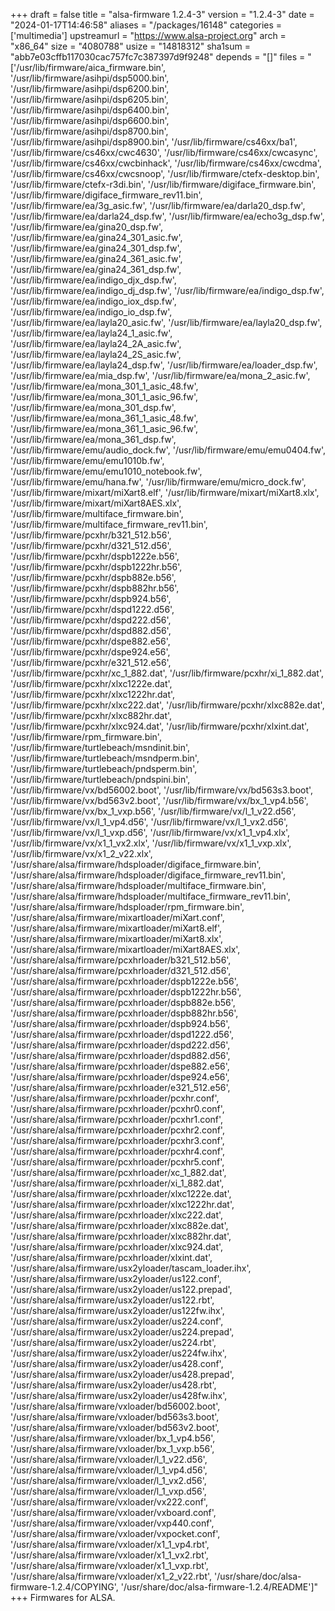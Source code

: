 +++
draft = false
title = "alsa-firmware 1.2.4-3"
version = "1.2.4-3"
date = "2024-01-17T14:46:58"
aliases = "/packages/16148"
categories = ['multimedia']
upstreamurl = "https://www.alsa-project.org"
arch = "x86_64"
size = "4080788"
usize = "14818312"
sha1sum = "abb7e03cffb117030cac757fc7c387397d9f9248"
depends = "[]"
files = "['/usr/lib/firmware/aica_firmware.bin', '/usr/lib/firmware/asihpi/dsp5000.bin', '/usr/lib/firmware/asihpi/dsp6200.bin', '/usr/lib/firmware/asihpi/dsp6205.bin', '/usr/lib/firmware/asihpi/dsp6400.bin', '/usr/lib/firmware/asihpi/dsp6600.bin', '/usr/lib/firmware/asihpi/dsp8700.bin', '/usr/lib/firmware/asihpi/dsp8900.bin', '/usr/lib/firmware/cs46xx/ba1', '/usr/lib/firmware/cs46xx/cwc4630', '/usr/lib/firmware/cs46xx/cwcasync', '/usr/lib/firmware/cs46xx/cwcbinhack', '/usr/lib/firmware/cs46xx/cwcdma', '/usr/lib/firmware/cs46xx/cwcsnoop', '/usr/lib/firmware/ctefx-desktop.bin', '/usr/lib/firmware/ctefx-r3di.bin', '/usr/lib/firmware/digiface_firmware.bin', '/usr/lib/firmware/digiface_firmware_rev11.bin', '/usr/lib/firmware/ea/3g_asic.fw', '/usr/lib/firmware/ea/darla20_dsp.fw', '/usr/lib/firmware/ea/darla24_dsp.fw', '/usr/lib/firmware/ea/echo3g_dsp.fw', '/usr/lib/firmware/ea/gina20_dsp.fw', '/usr/lib/firmware/ea/gina24_301_asic.fw', '/usr/lib/firmware/ea/gina24_301_dsp.fw', '/usr/lib/firmware/ea/gina24_361_asic.fw', '/usr/lib/firmware/ea/gina24_361_dsp.fw', '/usr/lib/firmware/ea/indigo_djx_dsp.fw', '/usr/lib/firmware/ea/indigo_dj_dsp.fw', '/usr/lib/firmware/ea/indigo_dsp.fw', '/usr/lib/firmware/ea/indigo_iox_dsp.fw', '/usr/lib/firmware/ea/indigo_io_dsp.fw', '/usr/lib/firmware/ea/layla20_asic.fw', '/usr/lib/firmware/ea/layla20_dsp.fw', '/usr/lib/firmware/ea/layla24_1_asic.fw', '/usr/lib/firmware/ea/layla24_2A_asic.fw', '/usr/lib/firmware/ea/layla24_2S_asic.fw', '/usr/lib/firmware/ea/layla24_dsp.fw', '/usr/lib/firmware/ea/loader_dsp.fw', '/usr/lib/firmware/ea/mia_dsp.fw', '/usr/lib/firmware/ea/mona_2_asic.fw', '/usr/lib/firmware/ea/mona_301_1_asic_48.fw', '/usr/lib/firmware/ea/mona_301_1_asic_96.fw', '/usr/lib/firmware/ea/mona_301_dsp.fw', '/usr/lib/firmware/ea/mona_361_1_asic_48.fw', '/usr/lib/firmware/ea/mona_361_1_asic_96.fw', '/usr/lib/firmware/ea/mona_361_dsp.fw', '/usr/lib/firmware/emu/audio_dock.fw', '/usr/lib/firmware/emu/emu0404.fw', '/usr/lib/firmware/emu/emu1010b.fw', '/usr/lib/firmware/emu/emu1010_notebook.fw', '/usr/lib/firmware/emu/hana.fw', '/usr/lib/firmware/emu/micro_dock.fw', '/usr/lib/firmware/mixart/miXart8.elf', '/usr/lib/firmware/mixart/miXart8.xlx', '/usr/lib/firmware/mixart/miXart8AES.xlx', '/usr/lib/firmware/multiface_firmware.bin', '/usr/lib/firmware/multiface_firmware_rev11.bin', '/usr/lib/firmware/pcxhr/b321_512.b56', '/usr/lib/firmware/pcxhr/d321_512.d56', '/usr/lib/firmware/pcxhr/dspb1222e.b56', '/usr/lib/firmware/pcxhr/dspb1222hr.b56', '/usr/lib/firmware/pcxhr/dspb882e.b56', '/usr/lib/firmware/pcxhr/dspb882hr.b56', '/usr/lib/firmware/pcxhr/dspb924.b56', '/usr/lib/firmware/pcxhr/dspd1222.d56', '/usr/lib/firmware/pcxhr/dspd222.d56', '/usr/lib/firmware/pcxhr/dspd882.d56', '/usr/lib/firmware/pcxhr/dspe882.e56', '/usr/lib/firmware/pcxhr/dspe924.e56', '/usr/lib/firmware/pcxhr/e321_512.e56', '/usr/lib/firmware/pcxhr/xc_1_882.dat', '/usr/lib/firmware/pcxhr/xi_1_882.dat', '/usr/lib/firmware/pcxhr/xlxc1222e.dat', '/usr/lib/firmware/pcxhr/xlxc1222hr.dat', '/usr/lib/firmware/pcxhr/xlxc222.dat', '/usr/lib/firmware/pcxhr/xlxc882e.dat', '/usr/lib/firmware/pcxhr/xlxc882hr.dat', '/usr/lib/firmware/pcxhr/xlxc924.dat', '/usr/lib/firmware/pcxhr/xlxint.dat', '/usr/lib/firmware/rpm_firmware.bin', '/usr/lib/firmware/turtlebeach/msndinit.bin', '/usr/lib/firmware/turtlebeach/msndperm.bin', '/usr/lib/firmware/turtlebeach/pndsperm.bin', '/usr/lib/firmware/turtlebeach/pndspini.bin', '/usr/lib/firmware/vx/bd56002.boot', '/usr/lib/firmware/vx/bd563s3.boot', '/usr/lib/firmware/vx/bd563v2.boot', '/usr/lib/firmware/vx/bx_1_vp4.b56', '/usr/lib/firmware/vx/bx_1_vxp.b56', '/usr/lib/firmware/vx/l_1_v22.d56', '/usr/lib/firmware/vx/l_1_vp4.d56', '/usr/lib/firmware/vx/l_1_vx2.d56', '/usr/lib/firmware/vx/l_1_vxp.d56', '/usr/lib/firmware/vx/x1_1_vp4.xlx', '/usr/lib/firmware/vx/x1_1_vx2.xlx', '/usr/lib/firmware/vx/x1_1_vxp.xlx', '/usr/lib/firmware/vx/x1_2_v22.xlx', '/usr/share/alsa/firmware/hdsploader/digiface_firmware.bin', '/usr/share/alsa/firmware/hdsploader/digiface_firmware_rev11.bin', '/usr/share/alsa/firmware/hdsploader/multiface_firmware.bin', '/usr/share/alsa/firmware/hdsploader/multiface_firmware_rev11.bin', '/usr/share/alsa/firmware/hdsploader/rpm_firmware.bin', '/usr/share/alsa/firmware/mixartloader/miXart.conf', '/usr/share/alsa/firmware/mixartloader/miXart8.elf', '/usr/share/alsa/firmware/mixartloader/miXart8.xlx', '/usr/share/alsa/firmware/mixartloader/miXart8AES.xlx', '/usr/share/alsa/firmware/pcxhrloader/b321_512.b56', '/usr/share/alsa/firmware/pcxhrloader/d321_512.d56', '/usr/share/alsa/firmware/pcxhrloader/dspb1222e.b56', '/usr/share/alsa/firmware/pcxhrloader/dspb1222hr.b56', '/usr/share/alsa/firmware/pcxhrloader/dspb882e.b56', '/usr/share/alsa/firmware/pcxhrloader/dspb882hr.b56', '/usr/share/alsa/firmware/pcxhrloader/dspb924.b56', '/usr/share/alsa/firmware/pcxhrloader/dspd1222.d56', '/usr/share/alsa/firmware/pcxhrloader/dspd222.d56', '/usr/share/alsa/firmware/pcxhrloader/dspd882.d56', '/usr/share/alsa/firmware/pcxhrloader/dspe882.e56', '/usr/share/alsa/firmware/pcxhrloader/dspe924.e56', '/usr/share/alsa/firmware/pcxhrloader/e321_512.e56', '/usr/share/alsa/firmware/pcxhrloader/pcxhr.conf', '/usr/share/alsa/firmware/pcxhrloader/pcxhr0.conf', '/usr/share/alsa/firmware/pcxhrloader/pcxhr1.conf', '/usr/share/alsa/firmware/pcxhrloader/pcxhr2.conf', '/usr/share/alsa/firmware/pcxhrloader/pcxhr3.conf', '/usr/share/alsa/firmware/pcxhrloader/pcxhr4.conf', '/usr/share/alsa/firmware/pcxhrloader/pcxhr5.conf', '/usr/share/alsa/firmware/pcxhrloader/xc_1_882.dat', '/usr/share/alsa/firmware/pcxhrloader/xi_1_882.dat', '/usr/share/alsa/firmware/pcxhrloader/xlxc1222e.dat', '/usr/share/alsa/firmware/pcxhrloader/xlxc1222hr.dat', '/usr/share/alsa/firmware/pcxhrloader/xlxc222.dat', '/usr/share/alsa/firmware/pcxhrloader/xlxc882e.dat', '/usr/share/alsa/firmware/pcxhrloader/xlxc882hr.dat', '/usr/share/alsa/firmware/pcxhrloader/xlxc924.dat', '/usr/share/alsa/firmware/pcxhrloader/xlxint.dat', '/usr/share/alsa/firmware/usx2yloader/tascam_loader.ihx', '/usr/share/alsa/firmware/usx2yloader/us122.conf', '/usr/share/alsa/firmware/usx2yloader/us122.prepad', '/usr/share/alsa/firmware/usx2yloader/us122.rbt', '/usr/share/alsa/firmware/usx2yloader/us122fw.ihx', '/usr/share/alsa/firmware/usx2yloader/us224.conf', '/usr/share/alsa/firmware/usx2yloader/us224.prepad', '/usr/share/alsa/firmware/usx2yloader/us224.rbt', '/usr/share/alsa/firmware/usx2yloader/us224fw.ihx', '/usr/share/alsa/firmware/usx2yloader/us428.conf', '/usr/share/alsa/firmware/usx2yloader/us428.prepad', '/usr/share/alsa/firmware/usx2yloader/us428.rbt', '/usr/share/alsa/firmware/usx2yloader/us428fw.ihx', '/usr/share/alsa/firmware/vxloader/bd56002.boot', '/usr/share/alsa/firmware/vxloader/bd563s3.boot', '/usr/share/alsa/firmware/vxloader/bd563v2.boot', '/usr/share/alsa/firmware/vxloader/bx_1_vp4.b56', '/usr/share/alsa/firmware/vxloader/bx_1_vxp.b56', '/usr/share/alsa/firmware/vxloader/l_1_v22.d56', '/usr/share/alsa/firmware/vxloader/l_1_vp4.d56', '/usr/share/alsa/firmware/vxloader/l_1_vx2.d56', '/usr/share/alsa/firmware/vxloader/l_1_vxp.d56', '/usr/share/alsa/firmware/vxloader/vx222.conf', '/usr/share/alsa/firmware/vxloader/vxboard.conf', '/usr/share/alsa/firmware/vxloader/vxp440.conf', '/usr/share/alsa/firmware/vxloader/vxpocket.conf', '/usr/share/alsa/firmware/vxloader/x1_1_vp4.rbt', '/usr/share/alsa/firmware/vxloader/x1_1_vx2.rbt', '/usr/share/alsa/firmware/vxloader/x1_1_vxp.rbt', '/usr/share/alsa/firmware/vxloader/x1_2_v22.rbt', '/usr/share/doc/alsa-firmware-1.2.4/COPYING', '/usr/share/doc/alsa-firmware-1.2.4/README']"
+++
Firmwares for ALSA.